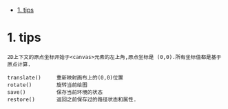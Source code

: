 <!-- TOC -->

- [1. tips](#1-tips)

<!-- /TOC -->

# 1. tips

    2D上下文的原点坐标开始于<canvas>元素的左上角,原点坐标是 (0,0).所有坐标值都是基于
    原点计算.

    translate()     重新映射画布上的(0,0)位置
    rotate()        旋转当前绘图
    save()          保存当前环境的状态
    restore()       返回之前保存过的路径状态和属性.